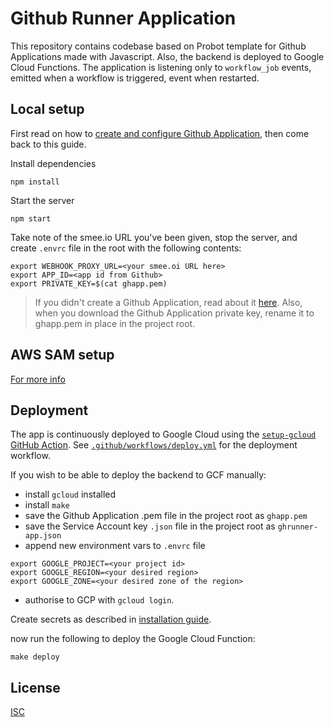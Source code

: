 # Github Runner Application 


This repository contains codebase based on Probot template for Github Applications made with Javascript. Also, the backend is deployed to Google Cloud Functions. The application is listening only to `workflow_job` events, emitted when a workflow is triggered, event when restarted.

## Local setup

First read on how to [create and configure Github Application](./INSTALLATION_GUIDE.md), then come back to this guide.

Install dependencies

```
npm install
```

Start the server

```
npm start
```

Take note of the smee.io URL you've been given, stop the server, and create `.envrc` file in the root with the following contents: 

```
export WEBHOOK_PROXY_URL=<your smee.oi URL here>
export APP_ID=<app id from Github>
export PRIVATE_KEY=$(cat ghapp.pem)
```
> If you didn't create a Github Application, read about it [here](./INSTALLATION_GUIDE.md). Also, when you download the Github Application private key, rename it to ghapp.pem in place in the project root.

## AWS SAM setup

[For more info](./aws_sam.md)


## Deployment

The app is continuously deployed to Google Cloud using the [`setup-gcloud` GitHub Action](https://github.com/google-github-actions/setup-gcloud). See [`.github/workflows/deploy.yml`](.github/workflows/deploy.yml) for the deployment workflow.

If you wish to be able to deploy the backend to GCF manually:
- install `gcloud` installed
- install `make`
- save the Github Application .pem file in the project root as `ghapp.pem`
- save the Service Account key `.json` file in the project root as `ghrunner-app.json`
- append new environment vars to `.envrc` file
```
export GOOGLE_PROJECT=<your project id>
export GOOGLE_REGION=<your desired region>
export GOOGLE_ZONE=<your desired zone of the region>
``` 
- authorise to GCP with `gcloud login`.

Create secrets as described in [installation guide](./INSTALLATION_GUIDE.md).

now run the following to deploy the Google Cloud Function:
```
make deploy
```
## License

[ISC](LICENSE)

